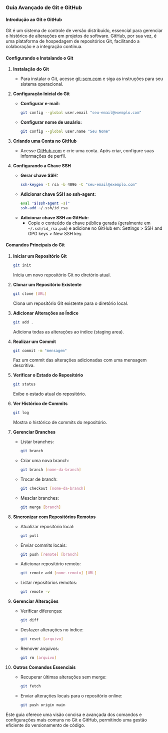### Guia Avançado de Git e GitHub

#### Introdução ao Git e GitHub

Git é um sistema de controle de versão distribuído, essencial para gerenciar o histórico de alterações em projetos de software. GitHub, por sua vez, é uma plataforma de hospedagem de repositórios Git, facilitando a colaboração e a integração contínua.

#### Configurando e Instalando o Git

1. **Instalação do Git**
   - Para instalar o Git, acesse [git-scm.com](https://git-scm.com) e siga as instruções para seu sistema operacional.

2. **Configuração Inicial do Git**
   - **Configurar e-mail:**
     ```bash
     git config --global user.email "seu-email@exemplo.com"
     ```
   - **Configurar nome de usuário:**
     ```bash
     git config --global user.name "Seu Nome"
     ```

3. **Criando uma Conta no GitHub**
   - Acesse [GitHub.com](https://github.com) e crie uma conta. Após criar, configure suas informações de perfil.

4. **Configurando a Chave SSH**
   - **Gerar chave SSH:**
     ```bash
     ssh-keygen -t rsa -b 4096 -C "seu-email@exemplo.com"
     ```
   - **Adicionar chave SSH ao ssh-agent:**
     ```bash
     eval "$(ssh-agent -s)"
     ssh-add ~/.ssh/id_rsa
     ```
   - **Adicionar chave SSH ao GitHub:**
     - Copie o conteúdo da chave pública gerada (geralmente em `~/.ssh/id_rsa.pub`) e adicione no GitHub em: Settings > SSH and GPG keys > New SSH key.

#### Comandos Principais do Git

1. **Iniciar um Repositório Git**
   ```bash
   git init
   ```
   Inicia um novo repositório Git no diretório atual.

2. **Clonar um Repositório Existente**
   ```bash
   git clone [URL]
   ```
   Clona um repositório Git existente para o diretório local.

3. **Adicionar Alterações ao Índice**
   ```bash
   git add .
   ```
   Adiciona todas as alterações ao índice (staging area).

4. **Realizar um Commit**
   ```bash
   git commit -m "mensagem"
   ```
   Faz um commit das alterações adicionadas com uma mensagem descritiva.

5. **Verificar o Estado do Repositório**
   ```bash
   git status
   ```
   Exibe o estado atual do repositório.

6. **Ver Histórico de Commits**
   ```bash
   git log
   ```
   Mostra o histórico de commits do repositório.

7. **Gerenciar Branches**
   - Listar branches:
     ```bash
     git branch
     ```
   - Criar uma nova branch:
     ```bash
     git branch [nome-da-branch]
     ```
   - Trocar de branch:
     ```bash
     git checkout [nome-da-branch]
     ```
   - Mesclar branches:
     ```bash
     git merge [branch]
     ```

8. **Sincronizar com Repositórios Remotos**
   - Atualizar repositório local:
     ```bash
     git pull
     ```
   - Enviar commits locais:
     ```bash
     git push [remote] [branch]
     ```
   - Adicionar repositório remoto:
     ```bash
     git remote add [nome-remoto] [URL]
     ```
   - Listar repositórios remotos:
     ```bash
     git remote -v
     ```

9. **Gerenciar Alterações**
   - Verificar diferenças:
     ```bash
     git diff
     ```
   - Desfazer alterações no índice:
     ```bash
     git reset [arquivo]
     ```
   - Remover arquivos:
     ```bash
     git rm [arquivo]
     ```

10. **Outros Comandos Essenciais**
    - Recuperar últimas alterações sem merge:
      ```bash
      git fetch
      ```
    - Enviar alterações locais para o repositório online:
      ```bash
      git push origin main
      ```

Este guia oferece uma visão concisa e avançada dos comandos e configurações mais comuns no Git e GitHub, permitindo uma gestão eficiente do versionamento de código.